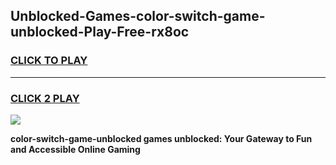 
## Unblocked-Games-color-switch-game-unblocked-Play-Free-rx8oc
<h3>
<a href="https://premium76.site?title=color-switch-game-unblocked&ref=18A">CLICK TO PLAY</a></h3>
<hr>

<h3>
<a href="https://premium76.site?title=color-switch-game-unblocked&ref=18A">CLICK 2 PLAY</a>
  
</h3>

<a href="https://premium76.site?title=color-switch-game-unblocked&ref=18A"><img src="https://clearcache.store/games.png"></a>


**color-switch-game-unblocked games unblocked: Your Gateway to Fun and Accessible Online Gaming**
